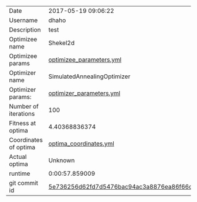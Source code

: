 | | |
| --- | --- |
| Date | 2017-05-19 09:06:22 |
| Username | dhaho |
| Description | test |
| Optimizee name | Shekel2d |
| Optimizee params |  <a href="optimizee_parameters.yml">optimizee_parameters.yml</a>  |
| Optimizer name | SimulatedAnnealingOptimizer |
| Optimizer params: |  <a href="optimizer_parameters.yml">optimizer_parameters.yml</a>  |
| Number of iterations | 100 |
| Fitness at optima | 4.40368836374 |
| Coordinates of optima |  <a href="optima_coordinates.yml">optima_coordinates.yml</a>  |
| Actual optima |  Unknown  |
| runtime | 0:00:57.859009 |
| git commit id | <a href="git@github.com:IGITUGraz/LTL/commit/5e736256d62fd7d5476bac94ac3a8876ea86f66d">5e736256d62fd7d5476bac94ac3a8876ea86f66d</a> |